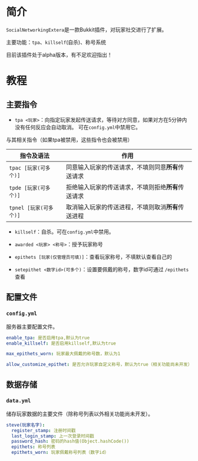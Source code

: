 # 简介
`SocialNetworkingExtera`是一款Bukkit插件，对玩家社交进行了扩展。

主要功能：`tpa`、`killself`(自杀)、称号系统

目前该插件处于alpha版本，有不足欢迎指出！

# 教程
## 主要指令
* `tpa <玩家>`：向指定玩家发起传送请求，等待对方同意，如果对方在5分钟内没有任何反应会自动取消。
可在`config.yml`中禁用它。

与其相关指令（如果tpa被禁用，这些指令也会被禁用）

| 指令及语法             | 作用                          |
|-------------------|-----------------------------|
| `tpac [玩家(可多个)]`  | 同意输入玩家的传送请求，不填则同意**所有**传送请求 |
| `tpde [玩家(可多个)]`  | 拒绝输入玩家的传送请求，不填则拒绝**所有**传送请求 |
| `tpnel [玩家(可多个)]` | 取消输入玩家的传送进程，不填则取消**所有**传送进程 |

* `killself`：自杀。可在`config.yml`中禁用。

* `awarded <玩家> <称号>`：授予玩家称号

* `epithets [玩家(仅管理员可填)]`：查看玩家称号，不填默认查看自己的

* `setepithet <数字id>(可多个)`：设置要佩戴的称号，数字id可通过 `/epithets` 查看

## 配置文件
### `config.yml`
服务器主要配置文件。
```yaml
enable_tpa: 是否启用tpa,默认为true
enable_killself: 是否启用killself,默认为true

max_epithets_worn: 玩家最大佩戴的称号数，默认为1

allow_customize_epithet: 是否允许玩家自定义称号，默认为true（相关功能尚未开发）
```

## 数据存储
### `data.yml`
储存玩家数据的主要文件（除称号列表以外相关功能尚未开发）。
```yaml
steve(玩家名字):
  register_stamp: 注册时间戳
  last_login_stamp: 上一次登录时间戳
  password_hash: 密码的hash值(Object.hashCode())
  epithets: 称号列表
  epithets_worn: 玩家佩戴称号列表（数字id）
```